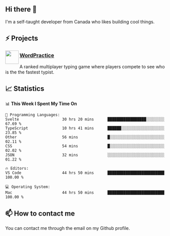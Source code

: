 <h2>Hi there 👋</h2>

<p>I'm a self-taught developer from Canada who likes building cool things.</p>

<h2>⚡ Projects</h2>

<img align="left" src="https://i.imgur.com/6RT8VFO.png" width="42" height="42" />
<h3><a target="_blank" href="https://wordpractice.io/">WordPractice</a></h3>
<p>A ranked multiplayer typing game where players compete to see who is the the fastest typist.</p>

<h2>📈 Statistics</h2>

<!--START_SECTION:waka-->
📊 **This Week I Spent My Time On** 

```text
💬 Programming Languages: 
Svelte                   30 hrs 20 mins      █████████████████░░░░░░░░   67.69 % 
TypeScript               10 hrs 41 mins      ██████░░░░░░░░░░░░░░░░░░░   23.85 % 
Other                    56 mins             █░░░░░░░░░░░░░░░░░░░░░░░░   02.11 % 
CSS                      54 mins             █░░░░░░░░░░░░░░░░░░░░░░░░   02.02 % 
JSON                     32 mins             ░░░░░░░░░░░░░░░░░░░░░░░░░   01.22 % 

🔥 Editors: 
VS Code                  44 hrs 50 mins      █████████████████████████   100.00 % 

💻 Operating System: 
Mac                      44 hrs 50 mins      █████████████████████████   100.00 % 
```


<!--END_SECTION:waka-->

<h2>📫 How to contact me</h2>

You can contact me through the email on my Github profile.

